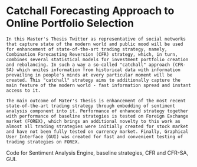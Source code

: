 # Catchall Forecasting Approach to Online Portfolio Selection

    In this Master's Thesis Twitter as representative of social networks that capture state of the modern world and public mood will be used for enhancement of state-of-the-art trading strategy, namely, Combination Forecasting Reversion (CFR) strategy, which, in turn, combines several statistical models for investment portfolio creation and rebalancing. In such a way a so-called "catchall" approach (CFR-SA) which unites information from historical data with information prevailing in people's minds at every particular moment will be created. This "catchall" strategy aims to additionally capture the main feature of the modern world - fast information spread and instant access to it.

    The main outcome of Mater's Thesis is enhancement of the most recent state-of-the-art trading strategy through embedding of sentiment analysis component into it. Performance of enhanced strategy together with performance of baseline strategies is tested on Foreign Exchange market (FOREX), which brings an additional novelty to this work as almost all trading strategies were initially created for stock market and have not been fully tested on currency market. Finally, Graphical User Interface (GUI) was created for fast and convenient testing of trading strategies on FOREX.

Code for Sentiment Analysis Engine, baseline strategies, CFR and CFR-SA, GUI.
